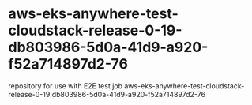 # aws-eks-anywhere-test-cloudstack-release-0-19-db803986-5d0a-41d9-a920-f52a714897d2-76
repository for use with E2E test job aws-eks-anywhere-test-cloudstack-release-0-19:db803986-5d0a-41d9-a920-f52a714897d2-76
